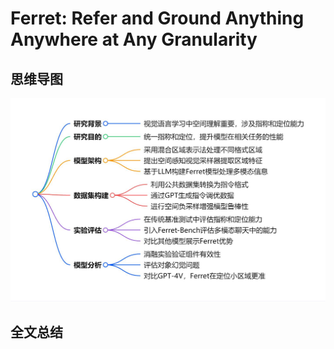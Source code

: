 # Ferret: Refer and Ground Anything Anywhere at Any Granularity

## 思维导图
![思维导图](/imgs/Ferret-Refer-and-Ground-Anything-Anywhere-at-Any-Granularity.jpg)

## 全文总结
